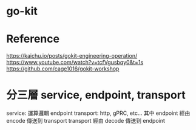 # go-kit
# Reference
  https://kaichu.io/posts/gokit-engineering-operation/
  https://www.youtube.com/watch?v=tcfVgusbqy0&t=1s
  https://github.com/cage1016/gokit-workshop
# 分三層 service, endpoint, transport
  service: 運算邏輯
  endpoint
  transport: http, gPRC, etc…
  其中
  endpoint 經由 encode 傳送到 transport
  transport 經由 decode 傳送到 endpoint 



